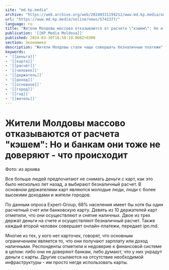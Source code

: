 ```yaml
---
site: "md.kp.media"
archive: "https://web.archive.org/web/20240331194212/www.md.kp.media/online/news/5742377/"
url: "https://www.md.kp.media/online/news/5742377/"
language: ru
title: "Жители Молдовы массово отказываются от расчета \"кэшем\": Но и банкам они тоже не доверяют - что происходит"
publication: '[[KP Media Moldova]]'
published: 2024-03-30T16:58:19.000Z+0300
section: Экономика
description: "Жители Молдовы стали чаще совершать безналичные платежи"
keywords:
- '[[деньга]]'
- '[[карта]]'
- '[[расчёт]]'
- '[[человек]]'
- '[[держатель]]'
- '[[доход]]'
- '[[основное]]'
- '[[город]]'
- '[[год]]'
- '[[житель]]'
---
```


# Жители Молдовы массово отказываются от расчета "кэшем": Но и банкам они тоже не доверяют - что происходит

Фото: из архива

Все больше людей предпочитают не снимать деньги с карт, как это было несколько лет назад, а выбирают безналичный расчет. В основном держателями карт являются молодые люди, люди с более высокими доходами и жители городов.

По данным опроса Expert-Group, 68% населения имеет бы хотя бы один расчетный счет или банковскую карту. Девять из 10 держателей карт отметили, что они осуществляют и снятие наличных. Двое из трех держат деньги на счете и осуществляют безналичный расчет. Также каждый второй человек совершает онлайн-платежи, передает ipn.md.

Многие из тех, у кого нет карточек, говорят, что основным ограничением является то, что они получают зарплату или доход наличными. Респонденты отметили и недоверие к финансовой системе в целом: либо они не доверяют банкам, либо думают, что у них украдут деньги с карты. Другие ссылаются на отсутствие необходимой инфраструктуры - им просто негде использовать карты.